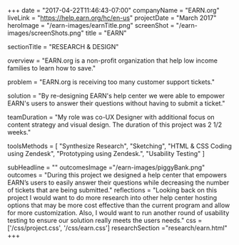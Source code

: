 +++
date = "2017-04-22T11:46:43-07:00"
companyName = "EARN.org"
liveLink = "https://help.earn.org/hc/en-us"
projectDate = "March 2017"
heroImage = "/earn-images/earnTitle.png"
screenShot = "/earn-images/screenShots.png"
title = "EARN"

sectionTitle = "RESEARCH & DESIGN"

overview = "EARN.org is a non-profit organization that help low income families to learn how to save."

problem = "EARN.org is receiving too many customer support tickets."

solution = "By re-designing EARN's help center we were able to empower EARN's users to answer their questions without having to submit a ticket."

teamDuration = "My role was co-UX Designer with additional focus on content strategy and visual design. The duration of this project was 2 1/2 weeks."

toolsMethods = [
  "Synthesize Research",
	"Sketching",
	"HTML & CSS Coding using Zendesk",
	"Prototyping using Zendesk.",
	"Usability Testing"
]

subHeadline = ""
outcomesImage ="/earn-images/piggyBank.png"
outcomes = "During this project we designed a help center that empowers EARN’s users to easily answer their questions while decreasing the number of tickets that are being submitted."
reflections = "Looking back on this project I would want to do more research into other help center hosting options that may be more cost effective than the current program and allow for more customization. Also, I would want to run another round of usability testing to ensure our solution really meets the users needs."
css = ['/css/project.css', '/css/earn.css']
researchSection ="research/earn.html"
+++
